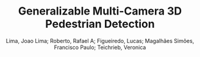---
paperId: 10
author: Lima, Joao Lima; Roberto, Rafael A; Figueiredo, Lucas; Magalhães Simões, Francisco Paulo; Teichrieb, Veronica
publicationauthor: Lima, J. et al.
title: "Generalizable Multi-Camera 3D Pedestrian Detection"
pdf: 10_CameraReady_10.pdf
poster: 10_poster_10.png
pitch: https://youtu.be/d3oGlZ_XoyI
type: Oral
topic: 3D Vision
category: Full Paper
link: https://doi.org/10.52591/lxai202106252
conference: cvpr
year: 2021
tags: cvpr-2021
location: Virtual
---